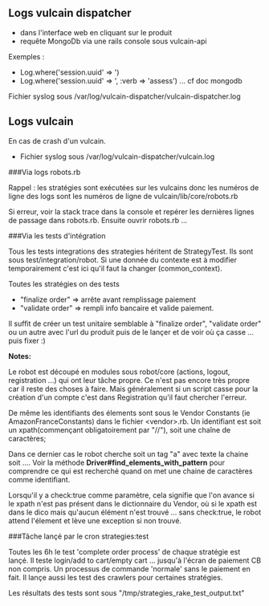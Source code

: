 Logs vulcain dispatcher
--------------------------

- dans l'interface web en cliquant sur le produit
- requête MongoDb via une rails console sous vulcain-api

Exemples : 
* Log.where('session.uuid' => <uuid>') 
* Log.where('session.uuid' => <uuid>', :verb => 'assess') 
... cf doc mongodb


Fichier syslog sous /var/log/vulcain-dispatcher/vulcain-dispatcher.log


Logs vulcain
--------------------------
En cas de crash d'un vulcain.

- Fichier syslog sous /var/log/vulcain-dispatcher/vulcain.log


###Via logs robots.rb

Rappel : les stratégies sont exécutées sur les vulcains donc les numéros de ligne des logs sont les
numéros de ligne de vulcain/lib/core/robots.rb

Si erreur, voir la stack trace dans la console et repérer les dernières lignes de passage dans robots.rb.
Ensuite ouvrir robots.rb ...

###Via les tests d'intégration

Tous les tests integrations des strategies héritent de StrategyTest.
Ils sont sous test/integration/robot.
Si une donnée du contexte est à modifier temporairement c'est ici qu'il faut la changer (common_context).

Toutes les stratégies on des tests 
* "finalize order" => arrête avant remplissage paiement
* "validate order" => rempli info bancaire et valide paiement.

Il suffit de créer un test unitaire semblable à "finalize order", "validate order" ou un autre avec 
l'url du produit puis de le lançer et de voir où ça casse ... puis fixer :)

**Notes:**

Le robot est découpé en modules sous robot/core (actions, logout, registration ...) qui ont leur tâche propre. Ce n'est pas
encore très propre car il reste des choses à faire. Mais généralement si un script
casse pour la création d'un compte c'est dans Registration qu'il faut chercher l'erreur.

De même les identifiants des élements sont sous le Vendor Constants (ie AmazonFranceConstants) dans le
fichier \<vendor\>.rb.
Un identifiant est soit un xpath(commençant obligatoirement par "//"), soit une chaîne de caractères;

Dans ce dernier cas le robot cherche soit un tag "a" avec texte la chaine soit .... 
Voir la méthode **Driver#find\_elements\_with\_pattern**
pour comprendre ce qui est recherché quand on met une chaine de caractères comme identifiant.

Lorsqu'il y a check:true comme paramètre, cela signifie que l'on avance si le xpath n'est pas présent dans le dictionnaire du Vendor, où si le xpath est dans le dico mais qu'aucun élément n'est trouvé … sans check:true, le robot attend l'élement et lève une exception si non trouvé.

###Tâche lançé par le cron strategies:test

Toutes les 6h le test 'complete order process' de chaque stratégie est lançé.
Il teste login/add to cart/empty cart ... jusqu'à l'écran de paiement CB non compris.
Un processus de commande 'normale' sans le paiement en fait.
Il lançe aussi les test des crawlers pour certaines stratégies.

Les résultats des tests sont sous "/tmp/strategies\_rake\_test_output.txt"




